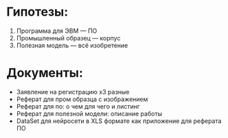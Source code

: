 
# Гипотезы:
1. Программа для ЭВМ — ПО
2. Промышленный образец — корпус
3. Полезная модель — всё изобретение
# Документы:
* Заявление на регистрацию х3 разные
* Реферат для пром образца с изображением
* Реферат для по: о чем для чего и листинг
* Реферат для полезной модели: описание работы
* DataSet для нейросети в XLS формате как приложение для реферата ПО
